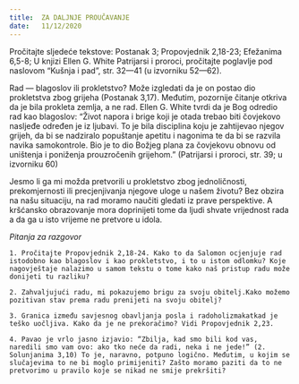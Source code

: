 ```yaml
---
title:  ZA DALJNJE PROUČAVANJE
date:   11/12/2020
---
```


Pročitajte sljedeće tekstove: Postanak 3; Propovjednik 2,18-23; Efežanima 6,5-8; U knjizi Ellen G. White Patrijarsi i proroci, pročitajte poglavlje pod naslovom “Kušnja i pad”, str. 32—41 (u izvorniku 52—62).

Rad — blagoslov ili prokletstvo? Može izgledati da je on postao dio prokletstva zbog grijeha (Postanak 3,17). Međutim, pozornije čitanje otkriva da je bila prokleta zemlja, a ne rad. Ellen G. White tvrdi da je Bog odredio rad kao blagoslov: “Život napora i brige koji je otada trebao biti čovjekovo nasljeđe određen je iz ljubavi. To je bila disciplina koju je zahtijevao njegov grijeh, da bi se nadziralo popuštanje apetitu i nagonima te da bi se razvila navika samokontrole. Bio je to dio Božjeg plana za čovjekovu obnovu od uništenja i poniženja prouzročenih grijehom.” (Patrijarsi i proroci, str. 39; u izvorniku 60)

Jesmo li ga mi možda pretvorili u prokletstvo zbog jednoličnosti, prekomjernosti ili precjenjivanja njegove uloge u našem životu? Bez obzira na našu situaciju, na rad moramo naučiti gledati iz prave perspektive. A kršćansko obrazovanje mora doprinijeti tome da ljudi shvate vrijednost rada a da ga u isto vrijeme ne pretvore u idola.

*Pitanja za razgovor*

`1.	Pročitajte Propovjednik 2,18-24. Kako to da Salomon ocjenjuje rad istodobno kao blagoslov i kao prokletstvo, i to u istom odlomku? Koje nagovještaje nalazimo u samom tekstu o tome kako naš pristup radu može donijeti tu razliku?`

`2.	Zahvaljujući radu, mi pokazujemo brigu za svoju obitelj.Kako možemo pozitivan stav prema radu prenijeti na svoju obitelj?`

`3.	Granica između savjesnog obavljanja posla i radoholizmakatkad je teško uočljiva. Kako da je ne prekoračimo? Vidi Propovjednik 2,23.`

`4.	Pavao je vrlo jasno izjavio: “Zbilja, kad smo bili kod vas, naredili smo vam ovo: ako tko neće da radi, neka i ne jede!” (2. Solunjanima 3,10) To je, naravno, potpuno logično. Međutim, u kojim se slučajevima to ne bi moglo primijeniti? Zašto moramo paziti da to ne pretvorimo u pravilo koje se nikad ne smije prekršiti?`